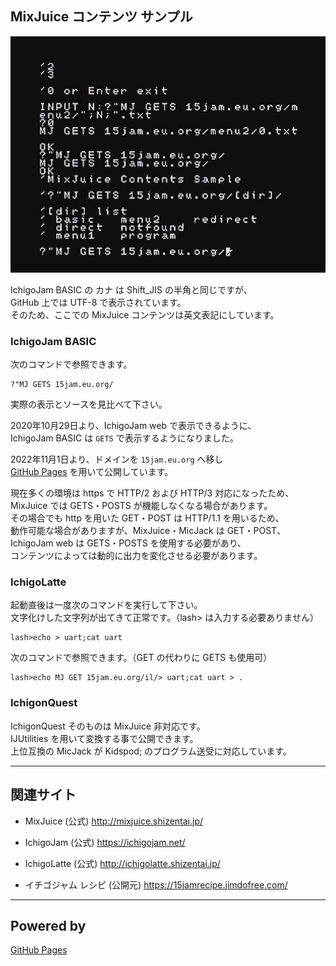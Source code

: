 ## MixJuice コンテンツ サンプル

![画面表示](/screenshot.jpg)

IchigoJam BASIC の カナ は Shift_JIS の半角と同じですが、\
GitHub 上では UTF-8 で表示されています。\
そのため、ここでの MixJuice コンテンツは英文表記にしています。

### IchigoJam BASIC

次のコマンドで参照できます。

```
?"MJ GETS 15jam.eu.org/
```

実際の表示とソースを見比べて下さい。

2020年10月29日より、IchigoJam web で表示できるように、\
IchigoJam BASIC は `GETS` で表示するようになりました。

2022年11月1日より、ドメインを `15jam.eu.org` へ移し\
[GitHub Pages](https://pages.github.com/) を用いて公開しています。

現在多くの環境は https で HTTP/2 および HTTP/3 対応になったため、\
MixJuice では GETS・POSTS が機能しなくなる場合があります。\
その場合でも http を用いた GET・POST は HTTP/1.1 を用いるため、\
動作可能な場合がありますが、MixJuice・MicJack は GET・POST、\
IchigoJam web は GETS・POSTS を使用する必要があり、\
コンテンツによっては動的に出力を変化させる必要があります。

### IchigoLatte

起動直後は一度次のコマンドを実行して下さい。\
文字化けした文字列が出てきて正常です。（lash> は入力する必要ありません）

```
lash>echo > uart;cat uart
```

次のコマンドで参照できます。（GET の代わりに GETS も使用可）

```
lash>echo MJ GET 15jam.eu.org/il/> uart;cat uart > .
```

### IchigonQuest

IchigonQuest そのものは MixJuice 非対応です。\
IJUtilities を用いて変換する事で公開できます。\
上位互換の MicJack が Kidspod; のプログラム送受に対応しています。

___

## 関連サイト

* MixJuice (公式) http://mixjuice.shizentai.jp/
* IchigoJam (公式) https://ichigojam.net/
* IchigoLatte (公式) http://ichigolatte.shizentai.jp/

* イチゴジャム レシピ (公開元) https://15jamrecipe.jimdofree.com/

___

## Powered by

[GitHub Pages](https://pages.github.com/)
